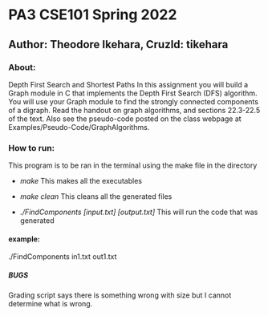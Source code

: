 # PA3 CSE101 Spring 2022
## Author: Theodore Ikehara, CruzId: tikehara

### About:
Depth First Search and Shortest Paths
In this assignment you will build a Graph module in C that implements the Depth First Search (DFS)
algorithm. You will use your Graph module to find the strongly connected components of a digraph. Read
the handout on graph algorithms, and sections 22.3-22.5 of the text. Also see the pseudo-code posted on
the class webpage at Examples/Pseudo-Code/GraphAlgorithms.

### How to run:
This program is to be ran in the terminal using the make file in the directory

- *make* This makes all the executables
- *make clean* This cleans all the generated files

- *./FindComponents [input.txt] [output.txt]* This will run the code that was generated

#### example:
./FindComponents in1.txt out1.txt

##### BUGS
Grading script says there is something wrong with size but I cannot determine
what is wrong.
